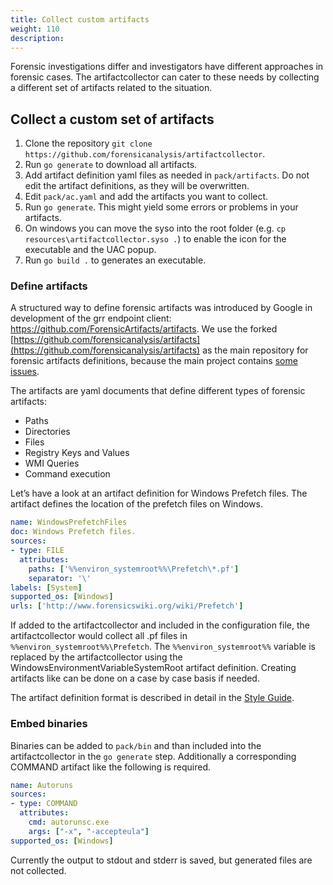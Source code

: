 ```yaml
---
title: Collect custom artifacts
weight: 110
description:
---
```


Forensic investigations differ and investigators have different approaches in forensic cases. The artifactcollector can cater to these needs by collecting a different set of artifacts related to the situation.

## Collect a custom set of artifacts

1. Clone the repository `git clone https://github.com/forensicanalysis/artifactcollector`.
2. Run `go generate` to download all artifacts.
3. Add artifact definition yaml files as needed in `pack/artifacts`. Do not edit the
artifact definitions, as they will be overwritten.
4. Edit `pack/ac.yaml` and add the artifacts you want to collect.
5. Run `go generate`. This might yield some errors or problems in your artifacts.
6. On windows you can move the syso into the root folder (e.g. `cp resources\artifactcollector.syso .`)
to enable the icon for the executable and the UAC popup.
7. Run `go build .` to generates an executable.

### Define artifacts

A structured way to define forensic artifacts was introduced by Google in development of the grr endpoint client: https://github.com/ForensicArtifacts/artifacts. We use the forked [https://github.com/forensicanalysis/artifacts](https://github.com/forensicanalysis/artifacts) as the main repository for
forensic artifacts definitions, because the main project contains [some issues](https://github.com/forensicanalysis/artifacts#backgroundhistory).

The artifacts are yaml documents that define different types of forensic artifacts:

- Paths
- Directories
- Files
- Registry Keys and Values
- WMI Queries
- Command execution

Let’s have a look at an artifact definition for Windows Prefetch files. The artifact defines the location of the prefetch files on Windows.

``` yaml
name: WindowsPrefetchFiles
doc: Windows Prefetch files.
sources:
- type: FILE
  attributes:
    paths: ['%%environ_systemroot%%\Prefetch\*.pf']
    separator: '\'
labels: [System]
supported_os: [Windows]
urls: ['http://www.forensicswiki.org/wiki/Prefetch']
```

If added to the artifactcollector and included in the configuration file, the artifactcollector would collect all .pf files in `%%environ_systemroot%%\Prefetch`. The `%%environ_systemroot%%` variable is replaced by the artifactcollector using the WindowsEnvironmentVariableSystemRoot artifact definition. Creating artifacts like can be done on a case by case basis if needed.

The artifact definition format is described in detail in the
[Style Guide](https://github.com/forensicanalysis/artifacts/blob/master/style_guide.md).

### Embed binaries

Binaries can be added to `pack/bin` and than included into the artifactcollector
in the `go generate` step. Additionally a corresponding COMMAND artifact like
the following is required.

```yaml
name: Autoruns
sources:
- type: COMMAND
  attributes:
    cmd: autorunsc.exe
    args: ["-x", "-accepteula"]
supported_os: [Windows]
```

Currently the output to stdout and stderr is saved, but generated
files are not collected.